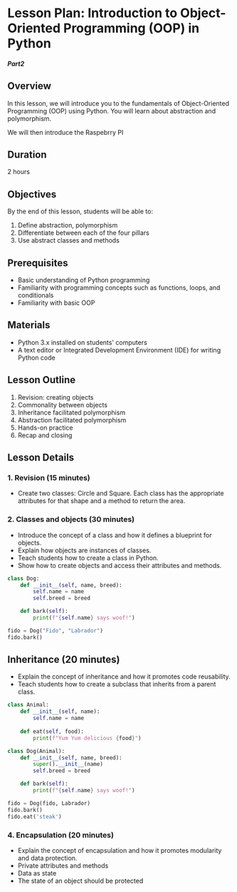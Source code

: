# Lesson Plan: Introduction to Object-Oriented Programming (OOP) in Python
##### Part2
## Overview

In this lesson, we will introduce you to the fundamentals of Object-Oriented 
Programming (OOP) using Python. 
You will learn about abstraction and polymorphism.

We will then introduce the Raspebrry PI
## Duration

2 hours

## Objectives

By the end of this lesson, students will be able to:

1. Define abstraction, polymorphism
2. Differentiate between each of the four pillars
3. Use abstract classes and methods


## Prerequisites

- Basic understanding of Python programming
- Familiarity with programming concepts such as functions, loops, and conditionals
- Familiarity with basic OOP

## Materials

- Python 3.x installed on students' computers
- A text editor or Integrated Development Environment (IDE) for writing Python code

## Lesson Outline

1. Revision: creating objects
2. Commonality between objects
3. Inheritance facilitated polymorphism
4. Abstraction facilitated polymorphism
5. Hands-on practice
6. Recap and closing

## Lesson Details

### 1. Revision  (15 minutes)

- Create two classes: Circle and Square. Each class has the appropriate 
  attributes for that shape and a method to return the area.


### 2. Classes and objects (30 minutes)

- Introduce the concept of a class and how it defines a blueprint for objects.
- Explain how objects are instances of classes.
- Teach students how to create a class in Python.
- Show how to create objects and access their attributes and methods.

```python
class Dog:
    def __init__(self, name, breed):
        self.name = name
        self.breed = breed

    def bark(self):
        print(f"{self.name} says woof!")

fido = Dog("Fido", "Labrador")
fido.bark()
```

## Inheritance (20 minutes)

- Explain the concept of inheritance and how it promotes code reusability.
- Teach students how to create a subclass that inherits from a parent class.

```python
class Animal:
    def __init__(self, name):
        self.name = name
    
    def eat(self, food):
        print(f"Yum Yum delicious {food}")

class Dog(Animal):
    def __init__(self, name, breed):
        super().__init__(name)
        self.breed = breed

    def bark(self):
        print(f"{self.name} says woof!")

fido = Dog(fido, Labrador)
fido.bark()
fido.eat('steak')
```

### 4. Encapsulation (20 minutes)

- Explain the concept of encapsulation and how it promotes modularity and data protection.
- Private attributes and methods
- Data as state
- The state of an object should be protected
